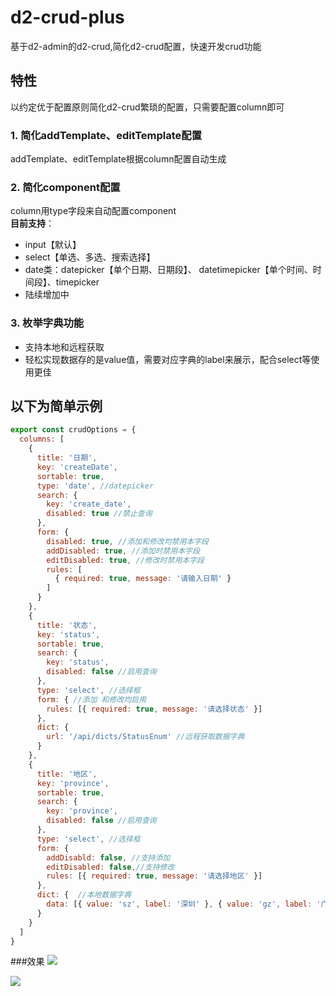 # d2-crud-plus
基于d2-admin的d2-crud,简化d2-crud配置，快速开发crud功能

## 特性
以约定优于配置原则简化d2-crud繁琐的配置，只需要配置column即可      
### 1. 简化addTemplate、editTemplate配置 

addTemplate、editTemplate根据column配置自动生成

### 2. 简化component配置   

column用type字段来自动配置component  
**目前支持**：   
 * input【默认】   
 * select【单选、多选、搜索选择】   
 * date类：datepicker【单个日期、日期段】、 datetimepicker【单个时间、时间段】、timepicker
 * 陆续增加中   

### 3. 枚举字典功能  

* 支持本地和远程获取
* 轻松实现数据存的是value值，需要对应字典的label来展示，配合select等使用更佳

## 以下为简单示例
```javascript
export const crudOptions = {
  columns: [
    {
      title: '日期',
      key: 'createDate',
      sortable: true,
      type: 'date', //datepicker
      search: {
        key: 'create_date',
        disabled: true //禁止查询
      },
      form: {
        disabled: true, //添加和修改均禁用本字段
        addDisabled: true, //添加时禁用本字段
        editDisabled: true, //修改时禁用本字段
        rules: [
          { required: true, message: '请输入日期' }
        ]
      }
    },
    {
      title: '状态',
      key: 'status',
      sortable: true,
      search: {
        key: 'status',
        disabled: false //启用查询
      },
      type: 'select', //选择框
      form: { //添加 和修改均启用
        rules: [{ required: true, message: '请选择状态' }]
      },
      dict: {
        url: '/api/dicts/StatusEnum' //远程获取数据字典
      }
    },
    {
      title: '地区', 
      key: 'province', 
      sortable: true,
      search: {
        key: 'province',
        disabled: false //启用查询
      },
      type: 'select', //选择框
      form: {
        addDisabld: false, //支持添加
        editDisabled: false,//支持修改
        rules: [{ required: true, message: '请选择地区' }]
      },
      dict: {  //本地数据字典
        data: [{ value: 'sz', label: '深圳' }, { value: 'gz', label: '广州' }, { value: 'wh', label: '武汉' }, { value: 'sh', label: '上海' }]
      }
    }
  ]
}
```
###效果
![](https://raw.githubusercontent.com/greper/d2-crud-plus/master/doc/image/example-list.png)

![](https://raw.githubusercontent.com/greper/d2-crud-plus/master/doc/image/example-add.png)


